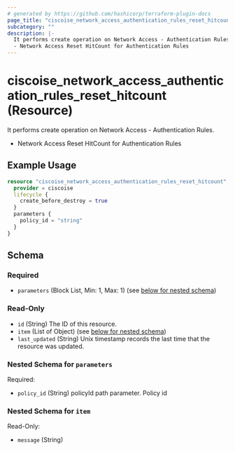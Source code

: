 ```yaml
---
# generated by https://github.com/hashicorp/terraform-plugin-docs
page_title: "ciscoise_network_access_authentication_rules_reset_hitcount Resource - terraform-provider-ciscoise"
subcategory: ""
description: |-
  It performs create operation on Network Access - Authentication Rules.
  - Network Access Reset HitCount for Authentication Rules
---
```


# ciscoise_network_access_authentication_rules_reset_hitcount (Resource)

It performs create operation on Network Access - Authentication Rules.
- Network Access Reset HitCount for Authentication Rules

## Example Usage

```terraform
resource "ciscoise_network_access_authentication_rules_reset_hitcount" "example" {
  provider = ciscoise
  lifecycle {
    create_before_destroy = true
  }
  parameters {
    policy_id = "string"
  }
}
```

<!-- schema generated by tfplugindocs -->
## Schema

### Required

- `parameters` (Block List, Min: 1, Max: 1) (see [below for nested schema](#nestedblock--parameters))

### Read-Only

- `id` (String) The ID of this resource.
- `item` (List of Object) (see [below for nested schema](#nestedatt--item))
- `last_updated` (String) Unix timestamp records the last time that the resource was updated.

<a id="nestedblock--parameters"></a>
### Nested Schema for `parameters`

Required:

- `policy_id` (String) policyId path parameter. Policy id


<a id="nestedatt--item"></a>
### Nested Schema for `item`

Read-Only:

- `message` (String)


